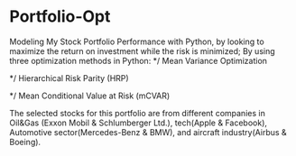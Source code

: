 # Portfolio-Opt

Modeling My Stock Portfolio Performance with Python, by looking to maximize the return on investment while the risk is minimized; By using three optimization methods in Python: 
   */ Mean Variance Optimization
   
   */ Hierarchical Risk Parity (HRP)
   
   */ Mean Conditional Value at Risk (mCVAR)
   
The selected stocks for this portfolio are from different companies in Oil&Gas (Exxon Mobil & Schlumberger Ltd.), tech(Apple & Facebook), Automotive sector(Mercedes-Benz & BMW), and aircraft industry(Airbus & Boeing).
